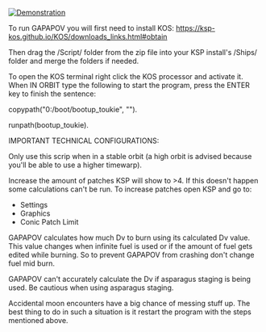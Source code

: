 [![Demonstration](http://img.youtube.com/vi/bi_9wna6vWY/0.jpg)](http://www.youtube.com/watch?v=bi_9wna6vWY)

To run GAPAPOV you will first need to install KOS:
https://ksp-kos.github.io/KOS/downloads_links.html#obtain

Then drag the /Script/ folder from the zip file into your KSP install's /Ships/ folder and merge the folders if needed.

To open the KOS terminal right click the KOS processor and activate it.
When IN ORBIT type the following to start the program, press the ENTER key to finish the sentence:

copypath("0:/boot/bootup_toukie", "").

runpath(bootup_toukie).


IMPORTANT TECHNICAL CONFIGURATIONS:

Only use this scrip when in a stable orbit (a high orbit is advised because you'll be able to use a higher timewarp).

Increase the amount of patches KSP will show to >4. If this doesn't happen some calculations can't be run.
To increase patches open KSP and go to:
  - Settings
  - Graphics
  - Conic Patch Limit

GAPAPOV calculates how much Dv to burn using its calculated Dv value.
This value changes when infinite fuel is used or if the amount of fuel gets edited while burning.
So to prevent GAPAPOV from crashing don't change fuel mid burn.

GAPAPOV can't accurately calculate the Dv if asparagus staging is being used.
Be cautious when using asparagus staging.

Accidental moon encounters have a big chance of messing stuff up.
The best thing to do in such a situation is it restart the program with the steps mentioned above.

